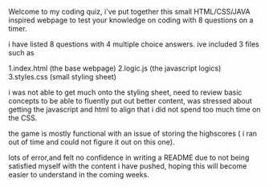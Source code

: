Welcome to my coding quiz, i've put together this small HTML/CSS/JAVA inspired webpage to test your knowledge on coding with 8 questions on a timer.


i have listed 8 questions with 4 multiple choice answers.
ive included 3 files such as 

1.index.html (the base webpage)
2.logic.js (the javascript logics)
3.styles.css (small styling sheet)

i was not able to get much onto the styling sheet, need to review basic concepts to be able to fluently put out better content, was stressed about getting the javascript and html to align that i did not spend too much time on the CSS.

the game is mostly functional with an issue of storing the highscores ( i ran out of time and could not figure it out on this one).

lots of error,and felt no confidence in writing a README due to not being satisfied myself with the content i have pushed, hoping this will become easier to understand in the coming weeks.
